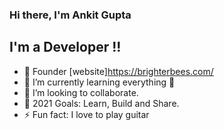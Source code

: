 ### Hi there, I'm Ankit Gupta 



## I'm a Developer !!

- 🔭 Founder [website]https://brighterbees.com/
- 🌱 I’m currently learning everything 🤣
- 👯 I’m looking to collaborate.
- 🥅 2021 Goals: Learn, Build and Share.
- ⚡ Fun fact: I love to play guitar


